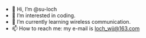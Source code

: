 - 👋 Hi, I’m @su-loch
- 👀 I’m interested in coding.
- 🌱 I’m currently learning wireless communication.
- 📫 How to reach me: my e-mail is loch_wjj@163.com

<!---
su-loch/su-loch is a ✨ special ✨ repository because its `README.md` (this file) appears on your GitHub profile.
You can click the Preview link to take a look at your changes.
--->
